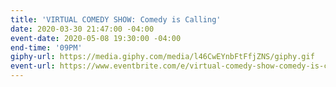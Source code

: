 ```yaml
---
title: 'VIRTUAL COMEDY SHOW: Comedy is Calling'
date: 2020-03-30 21:47:00 -04:00
event-date: 2020-05-08 19:30:00 -04:00
end-time: '09PM'
giphy-url: https://media.giphy.com/media/l46CwEYnbFtFfjZNS/giphy.gif
event-url: https://www.eventbrite.com/e/virtual-comedy-show-comedy-is-calling-tickets-103827571060
---
```


